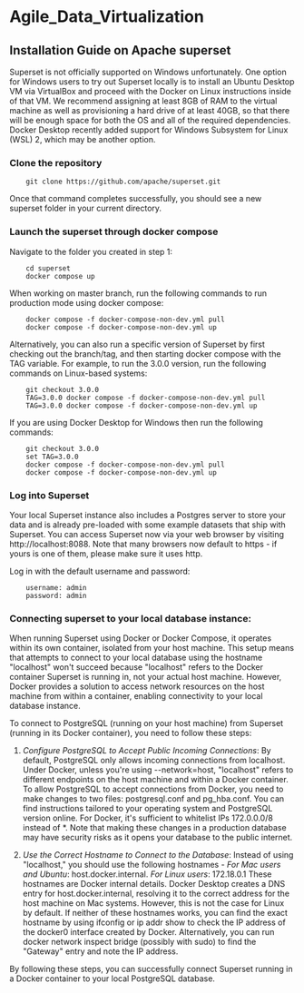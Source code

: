 # Agile_Data_Virtualization
## Installation Guide on Apache superset

Superset is not officially supported on Windows unfortunately. One option for Windows users to try out Superset locally is to install an Ubuntu Desktop VM via VirtualBox and proceed with the Docker on Linux instructions inside of that VM. We recommend assigning at least 8GB of RAM to the virtual machine as well as provisioning a hard drive of at least 40GB, so that there will be enough space for both the OS and all of the required dependencies. Docker Desktop recently added support for Windows Subsystem for Linux (WSL) 2, which may be another option.

### Clone the repository 

```
    git clone https://github.com/apache/superset.git
```
Once that command completes successfully, you should see a new superset folder in your current directory.

### Launch the superset through docker compose 

Navigate to the folder you created in step 1:
```
    cd superset
    docker compose up
```
When working on master branch, run the following commands to run production mode using docker compose:
```
    docker compose -f docker-compose-non-dev.yml pull
    docker compose -f docker-compose-non-dev.yml up
```
Alternatively, you can also run a specific version of Superset by first checking out the branch/tag, and then starting docker compose with the TAG variable. For example, to run the 3.0.0 version, run the following commands on Linux-based systems:
```
    git checkout 3.0.0
    TAG=3.0.0 docker compose -f docker-compose-non-dev.yml pull
    TAG=3.0.0 docker compose -f docker-compose-non-dev.yml up
```
If you are using Docker Desktop for Windows then run the following commands:
```
    git checkout 3.0.0
    set TAG=3.0.0
    docker compose -f docker-compose-non-dev.yml pull
    docker compose -f docker-compose-non-dev.yml up 
```

### Log into Superset

Your local Superset instance also includes a Postgres server to store your data and is already pre-loaded with some example datasets that ship with Superset. You can access Superset now via your web browser by visiting http://localhost:8088. Note that many browsers now default to https - if yours is one of them, please make sure it uses http.

Log in with the default username and password:
```
    username: admin
    password: admin
```

### Connecting superset to your local database instance:

When running Superset using Docker or Docker Compose, it operates within its own container, isolated from your host machine. This setup means that attempts to connect to your local database using the hostname "localhost" won't succeed because "localhost" refers to the Docker container Superset is running in, not your actual host machine. However, Docker provides a solution to access network resources on the host machine from within a container, enabling connectivity to your local database instance.

To connect to PostgreSQL (running on your host machine) from Superset (running in its Docker container), you need to follow these steps:

1. *Configure PostgreSQL to Accept Public Incoming Connections*: By default, PostgreSQL only allows incoming connections from localhost. Under Docker, unless you're using --network=host, "localhost" refers to different endpoints on the host machine and within a Docker container. To allow PostgreSQL to accept connections from Docker, you need to make changes to two files: postgresql.conf and pg_hba.conf. You can find instructions tailored to your operating system and PostgreSQL version online. For Docker, it's sufficient to whitelist IPs 172.0.0.0/8 instead of *. Note that making these changes in a production database may have security risks as it opens your database to the public internet.

2. *Use the Correct Hostname to Connect to the Database*: Instead of using "localhost," you should use the following hostnames - *For Mac users and Ubuntu*: host.docker.internal. *For Linux users*: 172.18.0.1
These hostnames are Docker internal details. Docker Desktop creates a DNS entry for host.docker.internal, resolving it to the correct address for the host machine on Mac systems. However, this is not the case for Linux by default. If neither of these hostnames works, you can find the exact hostname by using ifconfig or ip addr show to check the IP address of the docker0 interface created by Docker. Alternatively, you can run docker network inspect bridge (possibly with sudo) to find the "Gateway" entry and note the IP address.

By following these steps, you can successfully connect Superset running in a Docker container to your local PostgreSQL database.
